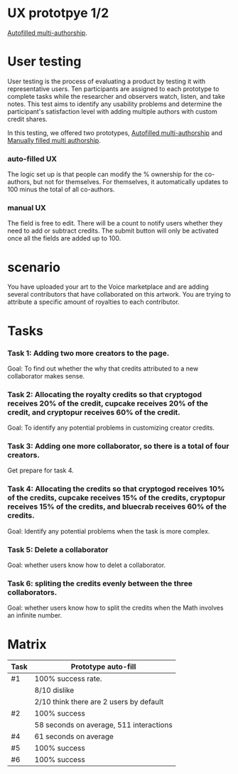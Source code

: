 # UX prototpye 1/2
[Autofilled multi-authorship](https://isabellawang0108.github.io/Multi-authorship-UX-testing-autoFill/).

# User testing
User testing is the process of evaluating a product by testing it with representative users. Ten participants are assigned to each prototype to complete tasks while the researcher and observers watch, listen, and take notes. This test aims to identify any usability problems and determine the participant's satisfaction level with adding multiple authors with custom credit shares.

In this testing, we offered two prototypes, [Autofilled multi-authorship](https://isabellawang0108.github.io/Multi-authorship-UX-testing-autoFill/) and [Manually filled multi authorship](https://isabellawang0108.github.io/Multi-authorship-UX-testing-manualFill/).

### auto-filled UX
The logic set up is that people can modify the % ownership for the co-authors, but not for themselves. For themselves, it automatically updates to 100 minus the total of all co-authors.

### manual UX
The field is free to edit. There will be a count to notify users whether they need to add or subtract credits. The submit button will only be activated once all the fields are added up to 100.


# scenario
You have uploaded your art to the Voice marketplace and are adding several contributors that have collaborated on this artwork. You are trying to attribute a specific amount of royalties to each contributor.

# Tasks


### Task 1: Adding two more creators to the page.

Goal: To find out whether the why that credits attributed to a new collaborator makes sense.
### Task 2: Allocating the royalty credits so that cryptogod receives 20% of the credit, cupcake receives 20% of the credit, and cryptopur receives 60% of the credit.
Goal: To identify any potential problems in customizing creator credits.
### Task 3: Adding one more collaborator, so there is a total of four creators.
Get prepare for task 4.
### Task 4: Allocating the credits so that cryptogod receives 10% of the credits, cupcake receives 15% of the credits, cryptopur receives 15% of the credits, and bluecrab receives 60% of the credits.
Goal: Identify any potential problems when the task is more complex.
### Task 5: Delete a collaborator
Goal: whether users know how to delet a collaborator. 
### Task 6: spliting the credits evenly between the three collaborators.
Goal: whether users know how to split the credits when the Math involves an infinite number. 

# Matrix
| Task     | Prototype auto-fill                          |
| -------- | -------------------------------------------- | 
| #1       |  100% success rate.                          | 
|          |  8/10 dislike                                | 
|          |  2/10 think there are 2 users by default     | 
| #2       | 100% success                                 |
|          | 58 seconds on average, 511 interactions      |
| #4       | 61 seconds on average                        |
| #5       | 100% success                                 |
| #6       | 100% success                                 |





